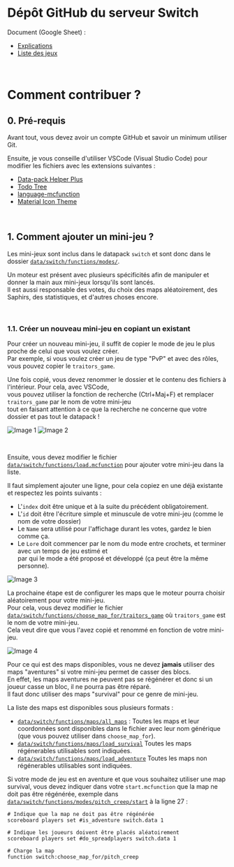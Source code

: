 
# Dépôt GitHub du serveur Switch

Document (Google Sheet) :
- [Explications](https://docs.google.com/spreadsheets/d/1p8txd9e-WH-t7zdegMFMGXVKa1qQa2WFIVKO3CeP65c/edit#gid=2076353036)
- [Liste des jeux](https://docs.google.com/spreadsheets/d/1p8txd9e-WH-t7zdegMFMGXVKa1qQa2WFIVKO3CeP65c/edit#gid=919232064)

<br>

# Comment contribuer ?

## 0. Pré-requis
Avant tout, vous devez avoir un compte GitHub et savoir un minimum utiliser Git.

Ensuite, je vous conseille d'utiliser VSCode (Visual Studio Code) pour modifier les fichiers avec les extensions suivantes :
- [Data-pack Helper Plus](https://marketplace.visualstudio.com/items?itemName=SPGoding.datapack-language-server)
- [Todo Tree](https://marketplace.visualstudio.com/items?itemName=Gruntfuggly.todo-tree)
- [language-mcfunction](https://marketplace.visualstudio.com/items?itemName=arcensoth.language-mcfunction)
- [Material Icon Theme](https://marketplace.visualstudio.com/items?itemName=PKief.material-icon-theme)

<br>

## 1. Comment ajouter un mini-jeu ?
Les mini-jeux sont inclus dans le datapack `switch` et sont donc dans le dossier [`data/switch/functions/modes/`](switch/data/switch/functions/load.mcfunction).

Un moteur est présent avec plusieurs spécificités afin de manipuler et donner la main aux mini-jeux lorsqu'ils sont lancés.
<br>Il est aussi responsable des votes, du choix des maps aléatoirement, des Saphirs, des statistiques, et d'autres choses encore.

<br>

### 1.1. Créer un nouveau mini-jeu en copiant un existant
Pour créer un nouveau mini-jeu, il suffit de copier le mode de jeu le plus proche de celui que vous voulez créer.
<br>Par exemple, si vous voulez créer un jeu de type "PvP" et avec des rôles, vous pouvez copier le `traitors_game`.

Une fois copié, vous devez renommer le dossier et le contenu des fichiers à l'intérieur. Pour cela, avec VSCode,
<br>vous pouvez utiliser la fonction de recherche (Ctrl+Maj+F) et remplacer `traitors_game` par le nom de votre mini-jeu
<br>tout en faisant attention à ce que la recherche ne concerne que votre dossier et pas tout le datapack !

![Image 1](https://cdn.discordapp.com/attachments/1117933012986900560/1118193949992034404/image_1.png)
![Image 2](https://cdn.discordapp.com/attachments/1117933012986900560/1118193950654738513/image_2.png)

<br>

Ensuite, vous devez modifier le fichier [`data/switch/functions/load.mcfunction`](switch/data/switch/functions/load.mcfunction) pour ajouter votre mini-jeu dans la liste.

Il faut simplement ajouter une ligne, pour cela copiez en une déjà existante et respectez les points suivants :
- L'`index` doit être unique et à la suite du précédent obligatoirement.
- L'`id` doit être l'écriture simple et minuscule de votre mini-jeu (comme le nom de votre dossier)
- Le `Name` sera utilisé pour l'affichage durant les votes, gardez le bien comme ça.
- Le `Lore` doit commencer par le nom du mode entre crochets, et terminer avec un temps de jeu estimé et
<br>par qui le mode a été proposé et développé (ça peut être la même personne).

![Image 3](https://cdn.discordapp.com/attachments/826544632338448436/1118233017996017707/image.png)

La prochaine étape est de configurer les maps que le moteur pourra choisir aléatoirement pour votre mini-jeu.
<br>Pour cela, vous devez modifier le fichier [`data/switch/functions/choose_map_for/traitors_game`](switch/data/switch/functions/choose_map_for/traitors_game.mcfunction) où `traitors_game` est le nom de votre mini-jeu.
<br>Cela veut dire que vous l'avez copié et renommé en fonction de votre mini-jeu.

![Image 4](https://cdn.discordapp.com/attachments/1117933012986900560/1118193951539732621/image_4.png)

Pour ce qui est des maps disponibles, vous ne devez **jamais** utiliser des maps "aventures" si votre mini-jeu permet de casser des blocs.
<br>En effet, les maps aventures ne peuvent pas se régénérer et donc si un joueur casse un bloc, il ne pourra pas être réparé.
<br>Il faut donc utiliser des maps "survival" pour ce genre de mini-jeu.

La liste des maps est disponibles sous plusieurs formats :
- [`data/switch/functions/maps/all_maps`](switch/data/switch/functions/maps/all_maps.mcfunction) : Toutes les maps et leur coordonnées sont disponibles dans le fichier avec leur nom générique (que vous pouvez utiliser dans `choose_map_for`).
- [`data/switch/functions/maps/load_survival`](switch/data/switch/functions/maps/load_survival.mcfunction) Toutes les maps régénerables utilisables sont indiquées.
- [`data/switch/functions/maps/load_adventure`](switch/data/switch/functions/maps/load_adventure.mcfunction) Toutes les maps non régénerables utilisables sont indiquées.

Si votre mode de jeu est en aventure et que vous souhaitez utiliser une map survival, vous devez indiquer dans votre `start.mcfunction` que la map ne doit pas être régénérée, exemple dans [`data/switch/functions/modes/pitch_creep/start`](switch/data/switch/functions/modes/pitch_creep/start.mcfunction) à la ligne 27 :
```mcfunction
# Indique que la map ne doit pas être régénérée
scoreboard players set #is_adventure switch.data 1

# Indique les joueurs doivent être placés aléatoirement
scoreboard players set #do_spreadplayers switch.data 1

# Charge la map
function switch:choose_map_for/pitch_creep
```


